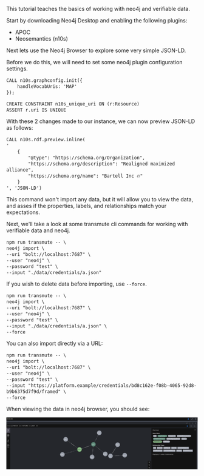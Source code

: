 This tutorial teaches the basics of working with neo4j and verifiable data.

Start by downloading Neo4j Desktop and enabling the following plugins:

- APOC
- Neosemantics (n10s)

Next lets use the Neo4j Browser to explore some very simple JSON-LD.

Before we do this, we will need to set some neo4j plugin configuration settings.

```
CALL n10s.graphconfig.init({
    handleVocabUris: 'MAP'
});
```

```
CREATE CONSTRAINT n10s_unique_uri ON (r:Resource)
ASSERT r.uri IS UNIQUE
```

With these 2 changes made to our instance, we can now preview JSON-LD as follows:

```
CALL n10s.rdf.preview.inline(
'
    {
        "@type": "https://schema.org/Organization",
        "https://schema.org/description": "Realigned maximized alliance",
        "https://schema.org/name": "Bartell Inc 🔥"
    }
', 'JSON-LD')
```

This command won't import any data, but it will allow you to view the data, and asses if the properties, labels, and relationships match your expectations.

Next, we'll take a look at some transmute cli commands for working with verifiable data and neo4j.

```
npm run transmute -- \
neo4j import \
--uri "bolt://localhost:7687" \
--user "neo4j" \
--password "test" \
--input "./data/credentials/a.json"
```

If you wish to delete data before importing, use `--force`.

```
npm run transmute -- \
neo4j import \
--uri "bolt://localhost:7687" \
--user "neo4j" \
--password "test" \
--input "./data/credentials/a.json" \
--force
```

You can also import directly via a URL:

```
npm run transmute -- \
neo4j import \
--uri "bolt://localhost:7687" \
--user "neo4j" \
--password "test" \
--input "https://platform.example/credentials/bd8c162e-f08b-4065-92d8-b9b6375d7f9d/framed" \
--force
```

When viewing the data in neo4j browser, you should see:

<img src="./import-from-framed-url.png" alt="a graph view of a verifiable credential"/>
